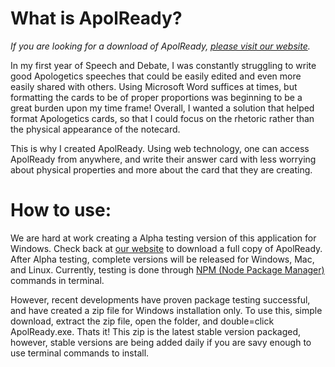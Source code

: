 # What is ApolReady?

*If you are looking for a download of ApolReady, [please visit our website](https://Aaron-Mann.github.io/ApolReady).*

In my first year of Speech and Debate, I was constantly struggling to write good Apologetics speeches that could be easily edited and even more easily shared with others. Using Microsoft Word suffices at times, but formatting the cards to be of proper proportions was beginning to be a great burden upon my time frame! Overall, I wanted a solution that helped format Apologetics cards, so that I could focus on the rhetoric rather than the physical appearance of the notecard.

This is why I created ApolReady. Using web technology, one can access ApolReady from anywhere, and write their answer card with less worrying about physical properties and more about the card that they are creating.

# How to use:

We are hard at work creating a Alpha testing version of this application for Windows. Check back at [our website](https://Aaron-Mann.github.io/ApolReady) to download a full copy of ApolReady. After Alpha testing, complete versions will be released for Windows, Mac, and Linux. Currently, testing is done through [NPM (Node Package Manager)](https://www.npmjs.com/get-npm) commands in terminal.

However, recent developments have proven package testing successful, and have created a zip file for Windows installation only. To use this, simple download, extract the zip file, open the folder, and double=click ApolReady.exe. Thats it! This zip is the latest stable version packaged, however, stable versions are being added daily if you are savy enough to use terminal commands to install.
